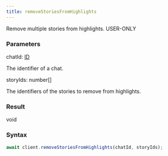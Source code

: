 ```yaml
---
title: removeStoriesFromHighlights
---
```


Remove multiple stories from highlights.<span class="select-none"> <span class="inline-flex w-fit items-center"><span class="w-fit bg-dbt px-1.5 rounded-md select-none text-fgt text-[10px]">USER-ONLY</span></span> </span>

### Parameters 

<div class="flex flex-col gap-3"><div><div class="font-mono" id="p_chatId" data-anchor><span class="font-bold">chatId</span><span class="opacity-50">:</span> <a href="/gh/types/id"  >ID</a></div><div class="pl-3"><div class="no-margin">

The identifier of a chat.

</div></div></div><div><div class="font-mono" id="p_storyIds" data-anchor><span class="font-bold">storyIds</span><span class="opacity-50">:</span> <span>number</span><span class="opacity-50">[]</span></div><div class="pl-3"><div class="no-margin">

The identifiers of the stories to remove from highlights.

</div></div></div></div>

### Result 

<div class="font-mono"><span>void</span></div>

### Syntax

```ts
await client.removeStoriesFromHighlights(chatId, storyIds);
```



